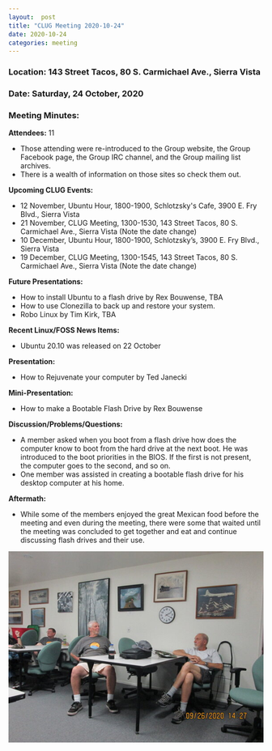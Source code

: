 ```yaml
---
layout:  post
title: "CLUG Meeting 2020-10-24"
date: 2020-10-24
categories: meeting
---
```


### Location: 143 Street Tacos, 80 S. Carmichael Ave., Sierra Vista

### Date: Saturday, 24 October, 2020

### Meeting Minutes:

**Attendees:** 11 
 * Those attending were re-introduced to the Group website, the Group Facebook page, the Group IRC channel, and the Group mailing list archives.
 * There is a wealth of information on those sites so check them out.

**Upcoming CLUG Events:**
 * 12 November, Ubuntu Hour, 1800-1900, Schlotzsky's Cafe, 3900 E. Fry Blvd., Sierra Vista 
 * 21 November, CLUG Meeting, 1300-1530, 143 Street Tacos, 80 S. Carmichael Ave., Sierra Vista (Note the date change) 
 * 10 December, Ubuntu Hour, 1800-1900, Schlotzsky’s, 3900 E. Fry Blvd., Sierra Vista 
 * 19 December, CLUG Meeting, 1300-1545, 143 Street Tacos, 80 S. Carmichael Ave., Sierra Vista (Note the date change) 

**Future Presentations:**
 * How to install Ubuntu to a flash drive by Rex Bouwense, TBA
 * How to use Clonezilla to back up and restore your system.
 * Robo Linux by Tim Kirk, TBA

**Recent Linux/FOSS News Items:** 
 * Ubuntu 20.10 was released on 22 October

**Presentation:**  
 * How to Rejuvenate your computer by Ted Janecki

**Mini-Presentation:**
 * How to make a Bootable Flash Drive by Rex Bouwense

**Discussion/Problems/Questions:**
 * A member asked  when you boot from a flash drive how does the computer know to boot from the hard drive at the next boot.  He was introduced to the boot priorities in the BIOS. If the first is not present, the computer goes to the second, and so on.
 * One member was assisted in creating a bootable flash drive for his desktop computer at his home.

**Aftermath:**
 * While some of the members enjoyed the great Mexican food before the meeting and even during the meeting, there were some that waited until the meeting was concluded to get together and eat and continue discussing flash drives and their use.

![alt text](https://raw.githubusercontent.com/CochiseLinuxUsersGroup/CochiseLinuxUsersGroup.github.io/master/images/rsz_clug_mtg_26-09-20_1.jpg)
